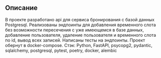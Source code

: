 ## Описание
В проекте разработано api для сервиса бронирования с базой данных Postgresql.
Реализованы эндпоинты для добавления временного слота без возможности пересечения с уже имеющемся в базе данных, добавление пользователя, удаление пользователя и временного слота по id, вывод всех записей. Написаны тесты на эндпоинты. Проект обернут в docker-compose.
Стэк: Python, FastAPI, psycopg2, pydantic, sqlalchemy, postgresql, pytest, poetry, docker, alembic
